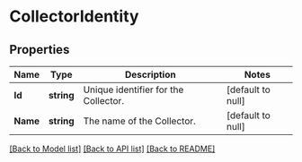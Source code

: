 # CollectorIdentity

## Properties
Name | Type | Description | Notes
------------ | ------------- | ------------- | -------------
**Id** | **string** | Unique identifier for the Collector. | [default to null]
**Name** | **string** | The name of the Collector. | [default to null]

[[Back to Model list]](../README.md#documentation-for-models) [[Back to API list]](../README.md#documentation-for-api-endpoints) [[Back to README]](../README.md)

